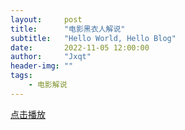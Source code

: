 ```yaml
---
layout:     post
title:      "电影黑衣人解说"
subtitle:   "Hello World, Hello Blog"
date:       2022-11-05 12:00:00
author:     "Jxqt"
header-img: ""
tags:
    - 电影解说
---
```



[点击播放](https://www.canva.cn/design/DAFRFHXWJsk/watch)
